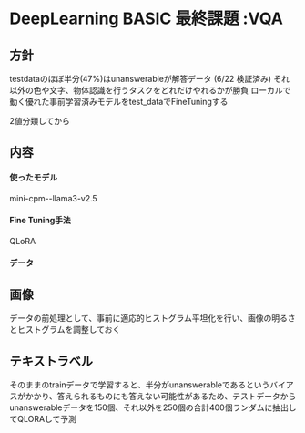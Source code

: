 # DeepLearning BASIC 最終課題 :VQA

## 方針
testdataのほぼ半分(47%)はunanswerableが解答データ (6/22 検証済み)
それ以外の色や文字、物体認識を行うタスクをどれだけやれるかが勝負
ローカルで動く優れた事前学習済みモデルをtest_dataでFineTuningする

2値分類してから




## 内容
#### 使ったモデル
mini-cpm--llama3-v2.5
#### Fine Tuning手法
QLoRA

#### データ
## 画像
データの前処理として、事前に適応的ヒストグラム平坦化を行い、画像の明るさとヒストグラムを調整しておく
## テキストラベル
そのままのtrainデータで学習すると、半分がunanswerableであるというバイアスがかかり、答えられるものにも答えない可能性があるため、テストデータからunanswerableデータを150個、それ以外を250個の合計400個ランダムに抽出してQLORAして予測

